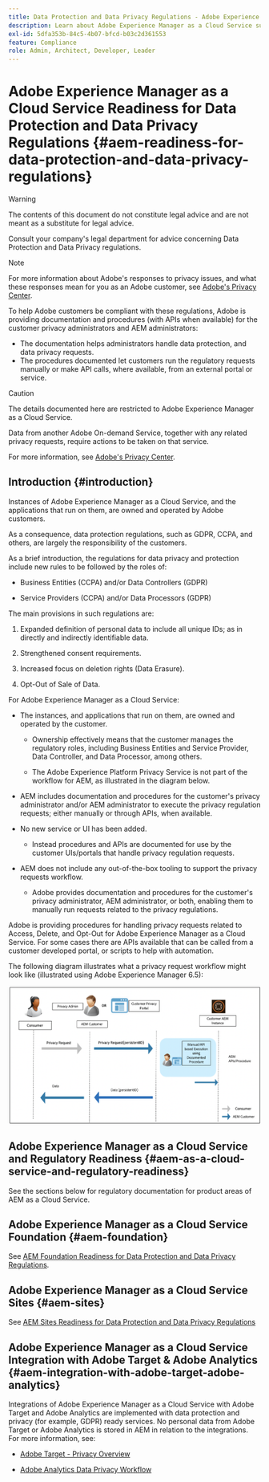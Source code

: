 ```yaml
---
title: Data Protection and Data Privacy Regulations - Adobe Experience Manager as a Cloud Service Readiness
description: Learn about Adobe Experience Manager as a Cloud Service support for the various Data Protection and Data Privacy Regulations, and how to comply when implementing a new AEM as a Cloud Service project. These regulations include the EU General Data Protection Regulation (GDPR), the California Consumer Privacy Act.
exl-id: 5dfa353b-84c5-4b07-bfcd-b03c2d361553
feature: Compliance
role: Admin, Architect, Developer, Leader
---
```

# Adobe Experience Manager as a Cloud Service Readiness for Data Protection and Data Privacy Regulations {#aem-readiness-for-data-protection-and-data-privacy-regulations}

>[!WARNING]
>
>The contents of this document do not constitute legal advice and are not meant as a substitute for legal advice. 
>
>Consult your company's legal department for advice concerning Data Protection and Data Privacy regulations. 

>[!NOTE]
>
>For more information about Adobe's responses to privacy issues, and what these responses mean for you as an Adobe customer, see [Adobe's Privacy Center](https://www.adobe.com/privacy.html). 

To help Adobe customers be compliant with these regulations, Adobe is providing documentation and procedures (with APIs when available) for the customer privacy administrators and AEM administrators:

* The documentation helps administrators handle data protection, and data privacy requests. 
* The procedures documented let customers run the regulatory requests manually or make API calls, where available, from an external portal or service. 

>[!CAUTION]
>
>The details documented here are restricted to Adobe Experience Manager as a Cloud Service. 
>
>Data from another Adobe On-demand Service, together with any related privacy requests, require actions to be taken on that service.
>
>For more information, see [Adobe's Privacy Center](https://www.adobe.com/privacy.html).

## Introduction {#introduction}

Instances of Adobe Experience Manager as a Cloud Service, and the applications that run on them, are owned and operated by Adobe customers.

As a consequence, data protection regulations, such as GDPR, CCPA, and others, are largely the responsibility of the customers.

As a brief introduction, the regulations for data privacy and protection include new rules to be followed by the roles of:

* Business Entities (CCPA) and/or Data Controllers (GDPR) 

* Service Providers (CCPA) and/or Data Processors (GDPR) 

The main provisions in such regulations are:

1. Expanded definition of personal data to include all unique IDs; as in directly and indirectly identifiable data.

2. Strengthened consent requirements.

3. Increased focus on deletion rights (Data Erasure).

4. Opt-Out of Sale of Data.

For Adobe Experience Manager as a Cloud Service:

* The instances, and applications that run on them, are owned and operated by the customer. 

  * Ownership effectively means that the customer manages the regulatory roles, including Business Entities and Service Provider, Data Controller, and Data Processor, among others. 

  * The Adobe Experience Platform Privacy Service is not part of the workflow for AEM, as illustrated in the diagram below. 

* AEM includes documentation and procedures for the customer's privacy administrator and/or AEM administrator to execute the privacy regulation requests; either manually or through APIs, when available.

* No new service or UI has been added.

  * Instead procedures and APIs are documented for use by the customer UIs/portals that handle privacy regulation requests.

* AEM does not include any out-of-the-box tooling to support the privacy requests workflow. 

  * Adobe provides documentation and procedures for the customer's privacy administrator, AEM administrator, or both, enabling them to manually run requests related to the privacy regulations.

Adobe is providing procedures for handling privacy requests related to Access, Delete, and Opt-Out for Adobe Experience Manager as a Cloud Service. For some cases there are APIs available that can be called from a customer developed portal, or scripts to help with automation.

The following diagram illustrates what a privacy request workflow might look like (illustrated using Adobe Experience Manager 6.5):

![Data Protection and Privacy](assets/data-protection-and-privacy-01.png)

## Adobe Experience Manager as a Cloud Service and Regulatory Readiness {#aem-as-a-cloud-service-and-regulatory-readiness}

See the sections below for regulatory documentation for product areas of AEM as a Cloud Service.

## Adobe Experience Manager as a Cloud Service Foundation {#aem-foundation}

See [AEM Foundation Readiness for Data Protection and Data Privacy Regulations](/help/compliance/data-privacy-and-protection-readiness/foundation-readiness.md).

## Adobe Experience Manager as a Cloud Service Sites {#aem-sites}

See [AEM Sites Readiness for Data Protection and Data Privacy Regulations](/help/compliance/data-privacy-and-protection-readiness/sites-readiness.md)

## Adobe Experience Manager as a Cloud Service Integration with Adobe Target & Adobe Analytics {#aem-integration-with-adobe-target-adobe-analytics}

Integrations of Adobe Experience Manager as a Cloud Service with Adobe Target and Adobe Analytics are implemented with data protection and privacy (for example, GDPR) ready services. No personal data from Adobe Target or Adobe Analytics is stored in AEM in relation to the integrations.
For more information, see:

* [Adobe Target - Privacy Overview](https://experienceleague.adobe.com/docs/target-dev/developer/implementation/privacy/cmp-privacy-and-general-data-protection-regulation.html)  

* [Adobe Analytics Data Privacy Workflow](https://experienceleague.adobe.com/docs/analytics/admin/admin-tools/data-governance/an-gdpr-workflow.html)
